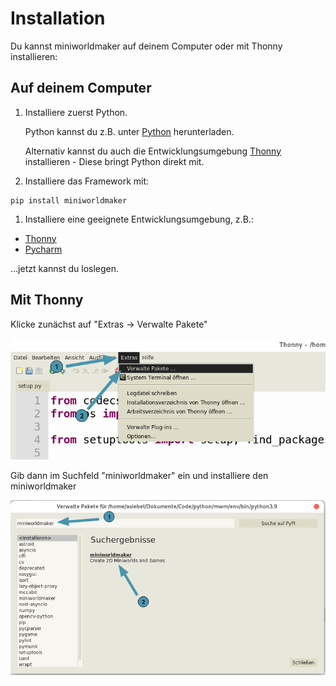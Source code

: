# Installation

Du kannst miniworldmaker auf deinem Computer oder mit Thonny
installieren:

## Auf deinem Computer

1.  Installiere zuerst Python.

    Python kannst du z.B. unter [Python](https://www.python.org)
    herunterladen.

    Alternativ kannst du auch die Entwicklungsumgebung
    [Thonny](https://thonny.org/) installieren - Diese bringt Python
    direkt mit.

2.  Installiere das Framework mit:

``` 
pip install miniworldmaker
```

1.  Installiere eine geeignete Entwicklungsumgebung, z.B.:

-   [Thonny](https://thonny.org/)
-   [Pycharm](https://www.jetbrains.com/de-de/pycharm/)

\...jetzt kannst du loslegen.

## Mit Thonny

Klicke zunächst auf \"Extras -\> Verwalte Pakete\"

![Miniworldmaker](../_images/install_thonny1.png)

Gib dann im Suchfeld \"miniworldmaker\" ein und installiere den
miniworldmaker

![Miniworldmaker](../_images/install_thonny2.png)
